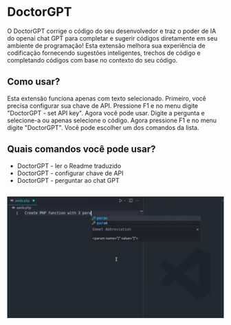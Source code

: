 # DoctorGPT

O DoctorGPT corrige o código do seu desenvolvedor e traz o poder de IA do openai chat GPT para completar e sugerir códigos diretamente em seu ambiente de programação! Esta extensão melhora sua experiência de codificação fornecendo sugestões inteligentes, trechos de código e completando códigos com base no contexto do seu código.

## Como usar?

Esta extensão funciona apenas com texto selecionado. Primeiro, você precisa configurar sua chave de API. Pressione F1 e no menu digite "DoctorGPT - set API key". Agora você pode usar. Digite a pergunta e selecione-a ou apenas selecione o código. Agora pressione F1 e no menu digite "DoctorGPT". Você pode escolher um dos comandos da lista.

## Quais comandos você pode usar?

- DoctorGPT - ler o Readme traduzido
- DoctorGPT - configurar chave de API
- DoctorGPT - perguntar ao chat GPT

##

[![Extensão Vscode](/translations/demo.gif 'Demonstração da extensão Vscode')](https://learnwithyan.com)

#
